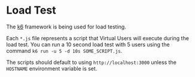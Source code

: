 # Load Test

The [k6](https://k6.io/docs/) framework is being used for load testing.

Each `*.js` file represents a script that Virtual Users will execute during the load test. You can run a 10 second load test with 5 users using the command `k6 run -u 5 -d 10s SOME_SCRIPT.js`.

The scripts should default to using `http://localhost:3000` unless the `HOSTNAME` environment variable is set.
